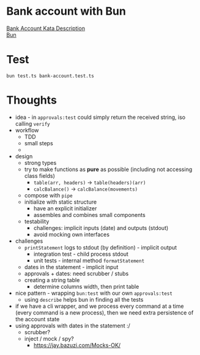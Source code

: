 # Bank account with Bun

[Bank Account Kata Description](https://sammancoaching.org/kata_descriptions/bank_account.html)  
[Bun](https://bun.sh/)

# Test

```shell
bun test.ts bank-account.test.ts
```

# Thoughts

-   idea - in `approvals:test` could simply return the received string, iso calling `verify`
-   workflow
    -   TDD
    -   small steps
    -
-   design
    -   strong types
    -   try to make functions as **pure** as possible (including not accessing class fields)
        -   `table(arr, headers)` -> `table(headers)(arr)`
        -   `calcBalance()` -> `calcBalance(movements)`
    -   compose with `pipe`
    -   initialize with static structure
        -   have an explicit initializer
        -   assembles and combines small components
    -   testability
        -   challenges: implicit inputs (date) and outputs (stdout)
        -   avoid mocking own interfaces
-   challenges
    -   `printStatement` logs to stdout (by definition) - implicit output
        -   integration test - child process stdout
        -   unit tests - internal method `formatStatement`
    -   dates in the statement - implicit input
    -   approvals + dates: need scrubber / stubs
    -   creating a string table
        -   determine columns width, then print table
-   nice pattern - wrapping `bun:test` with our own `approvals:test`
    -   using `describe` helps bun in finding all the tests
-   if we have a cli wrapper, and we process every command at a time (every command is a new process), then we need extra persistence of the account state
-   using approvals with dates in the statement :/
    -   scrubber?
    -   inject / mock / spy?
        -   https://jay.bazuzi.com/Mocks-OK/

